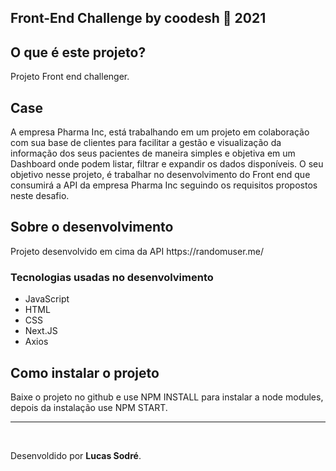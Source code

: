 <h2> Front-End Challenge by coodesh 🏅 2021 </h2>

<h2>O que é este projeto?</h2>
<p>Projeto Front end challenger.</p>

<h2>Case</h2>
A empresa Pharma Inc, está trabalhando em um projeto em colaboração com sua base de clientes para facilitar a gestão e visualização da informação dos seus pacientes de maneira simples e objetiva em um Dashboard onde podem listar, filtrar e expandir os dados disponíveis.
O seu objetivo nesse projeto, é trabalhar no desenvolvimento do Front end que consumirá a API da empresa Pharma Inc seguindo os requisitos propostos neste desafio.

<h2>Sobre o desenvolvimento</h2>
<p>Projeto desenvolvido em cima da API https://randomuser.me/ </p>

<h3>Tecnologias  usadas no desenvolvimento</h3>
<ul>
    <li>JavaScript</li>
    <li>HTML</li>
    <li>CSS</li>
    <li>Next.JS</li>
    <li>Axios</li>
</ul>

<h2>Como instalar o projeto</h2>
<p>Baixe o projeto no github e use NPM INSTALL para instalar a node modules, depois da instalação use NPM START.</p>


<hr>
<br>



<span style="text-align:end;">Desenvoldido por <b>Lucas Sodré</b>.<span>
